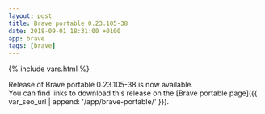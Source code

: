 ```yaml
---
layout: post
title: Brave portable 0.23.105-38
date: 2018-09-01 18:31:00 +0100
app: brave
tags: [brave]
---
```

{% include vars.html %}

Release of Brave portable 0.23.105-38 is now available.<br />
You can find links to download this release on the [Brave portable page]({{ var_seo_url | append: '/app/brave-portable/' }}).